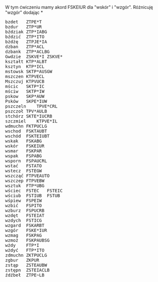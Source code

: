 W tym ćwiczeniu mamy akord FSKEIUR dla "wskór" i "wzgór". Różnicuję "wzgór" dodając *
<pre>
bzdet	ZTPE*T	
bzdur	ZTP*UR	
bździak	ZTP*IABG	
bździć	ZTP*ITO	
bżdżę	ZTPJE*IA	
dzban	ZTP*ACL	
dzbank	ZTP*ACLBG	
Gwdzie	ZSKVE*I	ZSKVE*
kształt	KTP*ALBT	
ksztyn	KTP*ICL	
mstowsk	SKTP*AUSGW	
mszczen	KTPVECL	
Mszczuj	KTPVUCB	
mścic	SKTP*IC	
mściw	SKTP*IW	
pskow	SKP*AUW	
Psków	SKPE*IUW	
pszczeln	TPVE*CRL	
pszczoł	TPV*AULB	
stchórz	SKTE*IUCRB	
szczmiel	KTPVE*IL	
wdmuchn	FKTPUCLG	
wschod	FSKTAUBT	
wschód	FSKTEIUBT	
wskak	FSKABG	
wskór	FSKEIUR	
wsmar	FSKPAR	
wspak	FSPABG	
wsporn	FSPAUCRL	
wstać	FSTATO	
wstecz	FSTEGW	
wszcząć	FTPVEAUTO	
wszczep	FTPVEBW	
wsztuk	FTP*UBG	
wściec	FSTEC	FSTEIC
wściub	FSTIUB	FSTUB
wśpiew	FSPEIW	
wzbić	FSPITO	
wzburz	FSPUCRB	
wzdęt	FSTEIAT	
wzdych	FSTICG	
wzgard	FSKARBT	
wzgór	FSKE*IUR	
wzmag	FSKPAG	
wzmoż	FSKPAUBSG	
wżdy	FTP*I	
wżdyć	FTP*ITO	
zdmuchn	ZKTPUCLG	
zgbur	ZKPUR	
zstąp	ZSTEAUBW	
zstępn	ZSTEIACLB	
źdźbeł	ZTPE~LB	
</pre>
